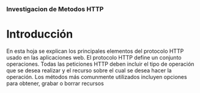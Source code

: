 ### Investigacion de Metodos HTTP

# Introducción
En esta hoja se explican los principales elementos del  protocolo HTTP usado en las aplicaciones web. El  protocolo  HTTP  define  un  conjunto operaciones. Todas las peticiones HTTP deben incluir el tipo de operación que se desea realizar y el recurso sobre el cual se desea hacer la operación. Los métodos  más  comunmente  utilizados  incluyen opciones  para  obtener,  grabar  o  borrar recursos